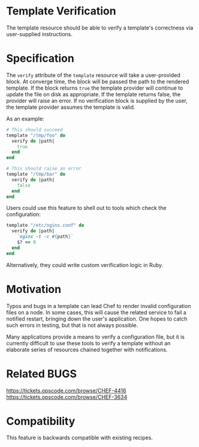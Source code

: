 # Template Verification

The template resource should be able to verify a template's correctness
via user-supplied instructions.

# Specification

The `verify` attribute of the `template` resource will take a
user-provided block. At converge time, the block will be passed the
path to the rendered template. If the block returns `true` the
template provider will continue to update the file on disk as
appropriate. If the template returns false, the provider will raise an
error. If no verification block is supplied by the user, the template
provider assumes the template is valid.

As an example:

```ruby
# This should succeed
template "/tmp/foo" do
  verify do |path|
    true
  end
end

# This should raise an error
template "/tmp/bar" do
  verify do |path|
    false
  end
end
```

Users could use this feature to shell out to tools which check the
configuration:

```ruby
template "/etc/nginx.conf" do
  verify do |path|
    `nginx -t -c #{path}`
    $? == 0
  end
end
```

Alternatively, they could write custom verification logic in Ruby.

# Motivation

Typos and bugs in a template can lead Chef to render invalid
configuration files on a node. In some cases, this will cause the
related service to fail a notified restart, bringing down the user's
application. One hopes to catch such errors in testing, but that is
not always possible.

Many applications provide a means to verify a configuration file, but
it is currently difficult to use these tools to verify a template
without an elaborate series of resources chained together with
notifications.

# Related BUGS

https://tickets.opscode.com/browse/CHEF-4416
https://tickets.opscode.com/browse/CHEF-3634

# Compatibility

This feature is backwards compatible with existing recipes.
